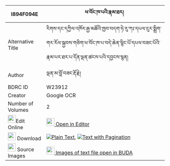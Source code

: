 |I894F094E|ཕ་བོང་ཁ་པའི་རྣམ་ཐར། 
| --- | --- 
|Alternative Title |རིགས་དང་དཀྱིལ་འཁོར་རྒྱ་མཚོའི་ཁྱབ་བདག་ཧེ་རུ་ཀཿ་དཔལ་ངུར་སྨྲིག་གར་རོལ་སྐྱབས་གཅིག་ཕ་བོང་ཁ་པ་བདེ་ཆེན་སྙིང་པོ་དཔལ་བཟང་པོའི་རྣམ་པར་ཐར་པ་དོན་ལྡན་ཚངས་པའི་དབྱངས་སྙན།
|Author| ལྡན་མ་བློ་བཟང་རྡོ་རྗེ།
|BDRC ID | W23912
|Creator | Google OCR
|Number of Volumes| 2
|<img width="25" src="https://img.icons8.com/color/25/000000/edit-property.png">Edit Online| [<img width="25" src="https://avatars.githubusercontent.com/u/45091458?s=200&v=4"> Open in Editor](http://editor.openpecha.org/I894F094E)
|<img width="25" src="https://img.icons8.com/fluent/48/000000/download-2.png"/>  Download | [![](https://img.icons8.com/color/20/000000/txt.png)Plain Text](https://github.com/Openpecha/I894F094E/releases/download/v1/pabong_khapa_i_namtar_plain_I894F094E.zip), [![](https://img.icons8.com/color/20/000000/txt.png)Text with Pagination](https://github.com/Openpecha/I894F094E/releases/download/v1/pabong_khapa_i_namtar_pages_I894F094E.zip)
|<img width="25" src="https://img.icons8.com/plasticine/100/000000/pictures-folder.png"/>  Source Images | [<img width="25" src="https://library.bdrc.io/icons/BUDA-small.svg"> Images of text file open in BUDA](https://library.bdrc.io/show/bdr:W23912)